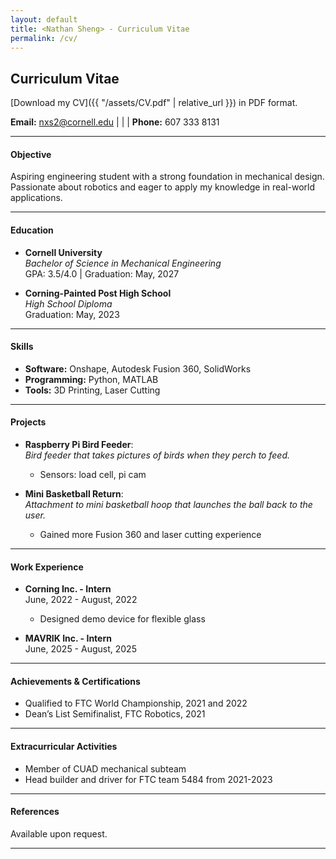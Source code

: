 ```yaml
---
layout: default
title: <Nathan Sheng> - Curriculum Vitae
permalink: /cv/
---
```

## Curriculum Vitae

[Download my CV]({{ "/assets/CV.pdf" | relative_url }}) in PDF format.


**Email:** [nxs2@cornell.edu](mailto:nxs2@cornell.edu) | | | **Phone:** 607 333 8131

---

#### Objective
Aspiring engineering student with a strong foundation in mechanical design. Passionate about robotics and eager to apply my knowledge in real-world applications.

---

#### Education
- **Cornell University**  
  *Bachelor of Science in Mechanical Engineering*  
  GPA: 3.5/4.0 | Graduation: May, 2027

- **Corning-Painted Post High School**  
  *High School Diploma*  
  Graduation: May, 2023

---

#### Skills
- **Software:** Onshape, Autodesk Fusion 360, SolidWorks 
- **Programming:** Python, MATLAB  
- **Tools:** 3D Printing, Laser Cutting  

---

#### Projects
- **Raspberry Pi Bird Feeder**:  
  *Bird feeder that takes pictures of birds when they perch to feed.*  
  - Sensors: load cell, pi cam

- **Mini Basketball Return**:  
  *Attachment to mini basketball hoop that launches the ball back to the user.*  
  - Gained more Fusion 360 and laser cutting experience

---

#### Work Experience
- **Corning Inc. - Intern**  
  June, 2022 - August, 2022 
  - Designed demo device for flexible glass

- **MAVRIK Inc. - Intern**  
  June, 2025 - August, 2025 

---

#### Achievements & Certifications
- Qualified to FTC World Championship, 2021 and 2022 
- Dean’s List Semifinalist, FTC Robotics, 2021  

---

#### Extracurricular Activities
- Member of CUAD mechanical subteam
- Head builder and driver for FTC team 5484 from 2021-2023

---

#### References
Available upon request.

---
